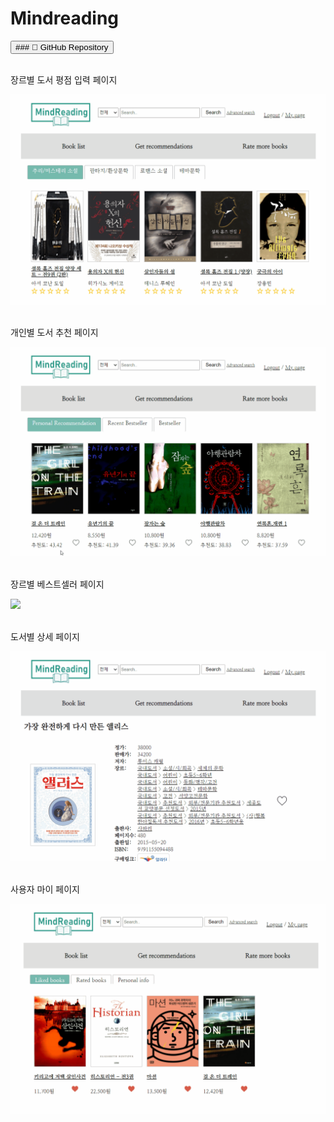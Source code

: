 # Mindreading
<button onclick="location.href='https://github.com/leee5495/Mindreading'" type="button">### &#128193; GitHub Repository</button>
<br><br>

장르별 도서 평점 입력 페이지
<br>

<img src="images/rate_book.gif?raw=true"/>
<br><br>

개인별 도서 추천 페이지
<br>

<img src="images/recommendation.gif?raw=true"/>
<br><br>

장르별 베스트셀러 페이지
<br>

<img src="images/best_seller.gif?raw=true"/>
<br><br>

도서별 상세 페이지
<br>

<img src="images/book_detail.gif?raw=true"/>
<br><br>

사용자 마이 페이지
<br>

<img src="images/my_page.gif?raw=true"/>
